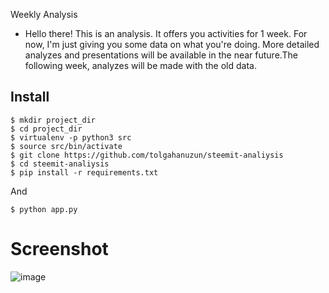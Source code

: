 Weekly Analysis

- Hello there! This is an analysis. It offers you activities for 1 week. For now, I'm just giving you some data on what you're doing. More detailed analyzes and presentations will be available in the near future.The following week, analyzes will be made with the old data.

## Install
    $ mkdir project_dir
    $ cd project_dir    
    $ virtualenv -p python3 src
    $ source src/bin/activate
    $ git clone https://github.com/tolgahanuzun/steemit-analiysis
    $ cd steemit-analiysis
    $ pip install -r requirements.txt
 And
 
    $ python app.py


# Screenshot
![image](https://i.hizliresim.com/gOXrXR.png)